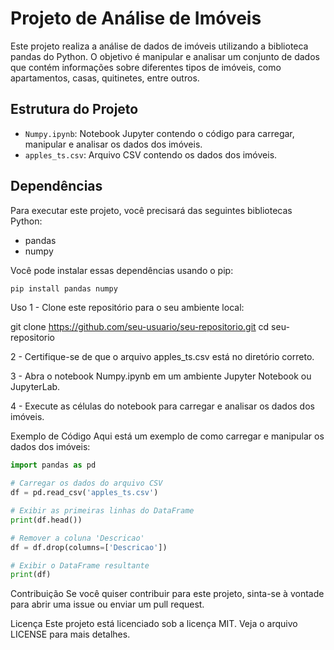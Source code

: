 # Projeto de Análise de Imóveis

Este projeto realiza a análise de dados de imóveis utilizando a biblioteca pandas do Python. O objetivo é manipular e analisar um conjunto de dados que contém informações sobre diferentes tipos de imóveis, como apartamentos, casas, quitinetes, entre outros.

## Estrutura do Projeto

- `Numpy.ipynb`: Notebook Jupyter contendo o código para carregar, manipular e analisar os dados dos imóveis.
- `apples_ts.csv`: Arquivo CSV contendo os dados dos imóveis.

## Dependências

Para executar este projeto, você precisará das seguintes bibliotecas Python:

- pandas
- numpy

Você pode instalar essas dependências usando o pip:

```sh
pip install pandas numpy
```

Uso
1 - Clone este repositório para o seu ambiente local:

git clone https://github.com/seu-usuario/seu-repositorio.git
cd seu-repositorio

2 - Certifique-se de que o arquivo apples_ts.csv está no diretório correto.

3 - Abra o notebook Numpy.ipynb em um ambiente Jupyter Notebook ou JupyterLab.

4 - Execute as células do notebook para carregar e analisar os dados dos imóveis.

Exemplo de Código
Aqui está um exemplo de como carregar e manipular os dados dos imóveis:

```python
import pandas as pd

# Carregar os dados do arquivo CSV
df = pd.read_csv('apples_ts.csv')

# Exibir as primeiras linhas do DataFrame
print(df.head())

# Remover a coluna 'Descricao'
df = df.drop(columns=['Descricao'])

# Exibir o DataFrame resultante
print(df)
```

Contribuição
Se você quiser contribuir para este projeto, sinta-se à vontade para abrir uma issue ou enviar um pull request.

Licença
Este projeto está licenciado sob a licença MIT. Veja o arquivo LICENSE para mais detalhes.

